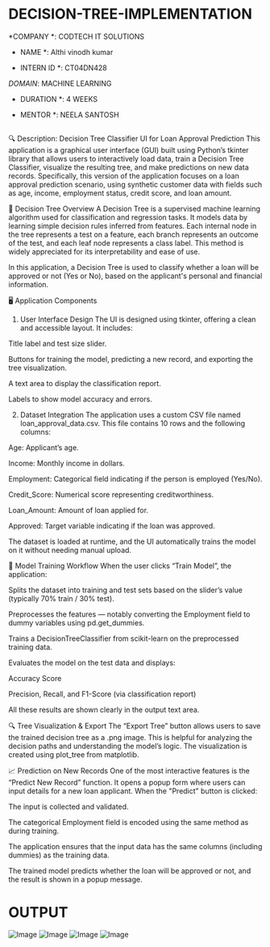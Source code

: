 # DECISION-TREE-IMPLEMENTATION

*COMPANY *: CODTECH IT SOLUTIONS

* NAME *: Althi vinodh kumar

* INTERN ID *: CT04DN428

*DOMAIN*: MACHINE LEARNING

* DURATION *: 4 WEEKS

* MENTOR *: NEELA SANTOSH

##
🔍 Description: Decision Tree Classifier UI for Loan Approval Prediction
This application is a graphical user interface (GUI) built using Python’s tkinter library that allows users to interactively load data, train a Decision Tree Classifier, visualize the resulting tree, and make predictions on new data records. Specifically, this version of the application focuses on a loan approval prediction scenario, using synthetic customer data with fields such as age, income, employment status, credit score, and loan amount.

🌱 Decision Tree Overview
A Decision Tree is a supervised machine learning algorithm used for classification and regression tasks. It models data by learning simple decision rules inferred from features. Each internal node in the tree represents a test on a feature, each branch represents an outcome of the test, and each leaf node represents a class label. This method is widely appreciated for its interpretability and ease of use.

In this application, a Decision Tree is used to classify whether a loan will be approved or not (Yes or No), based on the applicant's personal and financial information.

🖥️ Application Components
1. User Interface Design
The UI is designed using tkinter, offering a clean and accessible layout. It includes:

Title label and test size slider.

Buttons for training the model, predicting a new record, and exporting the tree visualization.

A text area to display the classification report.

Labels to show model accuracy and errors.

2. Dataset Integration
The application uses a custom CSV file named loan_approval_data.csv. This file contains 10 rows and the following columns:

Age: Applicant’s age.

Income: Monthly income in dollars.

Employment: Categorical field indicating if the person is employed (Yes/No).

Credit_Score: Numerical score representing creditworthiness.

Loan_Amount: Amount of loan applied for.

Approved: Target variable indicating if the loan was approved.

The dataset is loaded at runtime, and the UI automatically trains the model on it without needing manual upload.

🧠 Model Training Workflow
When the user clicks “Train Model”, the application:

Splits the dataset into training and test sets based on the slider’s value (typically 70% train / 30% test).

Preprocesses the features — notably converting the Employment field to dummy variables using pd.get_dummies.

Trains a DecisionTreeClassifier from scikit-learn on the preprocessed training data.

Evaluates the model on the test data and displays:

Accuracy Score

Precision, Recall, and F1-Score (via classification report)

All these results are shown clearly in the output text area.

🔍 Tree Visualization & Export
The “Export Tree” button allows users to save the trained decision tree as a .png image. This is helpful for analyzing the decision paths and understanding the model’s logic. The visualization is created using plot_tree from matplotlib.

📈 Prediction on New Records
One of the most interactive features is the “Predict New Record” function. It opens a popup form where users can input details for a new loan applicant. When the "Predict" button is clicked:

The input is collected and validated.

The categorical Employment field is encoded using the same method as during training.

The application ensures that the input data has the same columns (including dummies) as the training data.

The trained model predicts whether the loan will be approved or not, and the result is shown in a popup message.
##

# OUTPUT
![Image](https://github.com/user-attachments/assets/9f8e017b-55c7-44e3-9000-cf707ea21531)
![Image](https://github.com/user-attachments/assets/2af40b8e-af91-4782-9e20-6f8150dd607f)
![Image](https://github.com/user-attachments/assets/137e811c-413e-4bcd-82b2-6efb71c49d88)
![Image](https://github.com/user-attachments/assets/7c1f798f-cf1c-4cbb-8328-685b83db0bec)
